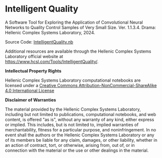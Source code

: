 # Intelligent Quality
 
A Software Tool for Exploring the Application of Convolutional Neural Networks to Quality Control Samples of Very Small Size. Ver. 1.1.3.4. Drama: Hellenic Complex Systems Laboratory, 2024.

Source Code: [IntelligentQuality.nb](IntelligentQuality.nb)

Additional resources are available through the Hellenic Complex Systems Laboratory official website at https://www.hcsl.com/Tools/IntelligentQuality/.

**Intellectual Property Rights**

Hellenic Complex Systems Laboratory computational notebooks are licensed under a [Creative Commons Attribution-NonCommercial-ShareAlike 4.0 International License](https://creativecommons.org/licenses/by-nc-sa/4.0/)

**Disclaimer of Warranties**

 The material provided by the Hellenic Complex Systems Laboratory, including but not limited to publications, computational notebooks, and web content, is offered "as is", without any warranty of any kind, either express or implied. This includes, but is not limited to, implied warranties of merchantability, fitness for a particular purpose, and noninfringement. In no event shall the authors or the Hellenic Complex Systems Laboratory or any of its members be liable for any claim, damages, or other liability, whether in an action of contract, tort, or otherwise, arising from, out of, or in connection with the material or the use or other dealings in the material.